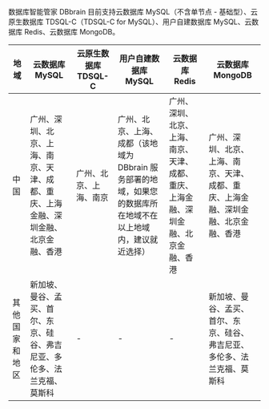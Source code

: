 
数据库智能管家 DBbrain 目前支持云数据库 MySQL（不含单节点 - 基础型）、云原生数据库 TDSQL-C（TDSQL-C for MySQL）、用户自建数据库 MySQL、云数据库 Redis、云数据库 MongoDB。

| 地域           | 云数据库 MySQL             | 云原生数据库 TDSQL-C | 用户自建数据库 MySQL             | 云数据库 Redis                  | 云数据库 MongoDB      |
| -------------- | ------------------------- | ------------------------------ | ------------------------------ | -------------------------------- | -------------------------------- |
| 中国           | 广州、深圳、北京、上海、南京、天津、成都、重庆、上海金融、深圳金融、北京金融、香港 | 广州、北京、上海、南京         | 广州、北京、上海、成都（该地域为 DBbrain 服务部署的地域，如果您的数据库所在地域不在以上地域内，建议就近选择） | 广州、深圳、北京、上海、南京、天津、成都、重庆、上海金融、深圳金融、北京金融、香港 | 广州、深圳、北京、上海、南京、天津、成都、重庆、上海金融、深圳金融、北京金融、香港 |
| 其他国家和地区 | 新加坡、曼谷、孟买、首尔、东京、硅谷、弗吉尼亚、多伦多、法兰克福、莫斯科 | -                              | -                        | -                       | 新加坡、曼谷、孟买、首尔、东京、硅谷、弗吉尼亚、多伦多、法兰克福、莫斯科 |

